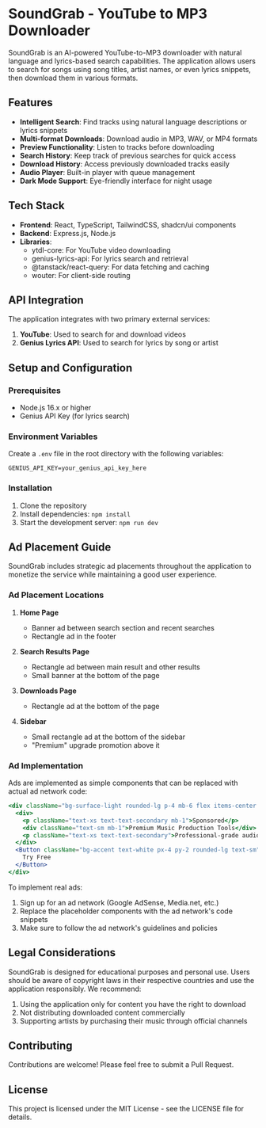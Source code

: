 # SoundGrab - YouTube to MP3 Downloader

SoundGrab is an AI-powered YouTube-to-MP3 downloader with natural language and lyrics-based search capabilities. The application allows users to search for songs using song titles, artist names, or even lyrics snippets, then download them in various formats.

## Features

- **Intelligent Search**: Find tracks using natural language descriptions or lyrics snippets
- **Multi-format Downloads**: Download audio in MP3, WAV, or MP4 formats
- **Preview Functionality**: Listen to tracks before downloading
- **Search History**: Keep track of previous searches for quick access
- **Download History**: Access previously downloaded tracks easily
- **Audio Player**: Built-in player with queue management
- **Dark Mode Support**: Eye-friendly interface for night usage

## Tech Stack

- **Frontend**: React, TypeScript, TailwindCSS, shadcn/ui components
- **Backend**: Express.js, Node.js
- **Libraries**:
  - ytdl-core: For YouTube video downloading
  - genius-lyrics-api: For lyrics search and retrieval
  - @tanstack/react-query: For data fetching and caching
  - wouter: For client-side routing

## API Integration

The application integrates with two primary external services:

1. **YouTube**: Used to search for and download videos
2. **Genius Lyrics API**: Used to search for lyrics by song or artist

## Setup and Configuration

### Prerequisites

- Node.js 16.x or higher
- Genius API Key (for lyrics search)

### Environment Variables

Create a `.env` file in the root directory with the following variables:

```
GENIUS_API_KEY=your_genius_api_key_here
```

### Installation

1. Clone the repository
2. Install dependencies: `npm install`
3. Start the development server: `npm run dev`

## Ad Placement Guide

SoundGrab includes strategic ad placements throughout the application to monetize the service while maintaining a good user experience.

### Ad Placement Locations

1. **Home Page**
   - Banner ad between search section and recent searches
   - Rectangle ad in the footer

2. **Search Results Page**
   - Rectangle ad between main result and other results
   - Small banner at the bottom of the page

3. **Downloads Page**
   - Rectangle ad at the bottom of the page

4. **Sidebar**
   - Small rectangle ad at the bottom of the sidebar
   - "Premium" upgrade promotion above it

### Ad Implementation

Ads are implemented as simple components that can be replaced with actual ad network code:

```jsx
<div className="bg-surface-light rounded-lg p-4 mb-6 flex items-center justify-between">
  <div>
    <p className="text-xs text-text-secondary mb-1">Sponsored</p>
    <div className="text-sm mb-1">Premium Music Production Tools</div>
    <p className="text-xs text-text-secondary">Professional-grade audio editing software.</p>
  </div>
  <Button className="bg-accent text-white px-4 py-2 rounded-lg text-sm">
    Try Free
  </Button>
</div>
```

To implement real ads:

1. Sign up for an ad network (Google AdSense, Media.net, etc.)
2. Replace the placeholder components with the ad network's code snippets
3. Make sure to follow the ad network's guidelines and policies

## Legal Considerations

SoundGrab is designed for educational purposes and personal use. Users should be aware of copyright laws in their respective countries and use the application responsibly. We recommend:

1. Using the application only for content you have the right to download
2. Not distributing downloaded content commercially
3. Supporting artists by purchasing their music through official channels

## Contributing

Contributions are welcome! Please feel free to submit a Pull Request.

## License

This project is licensed under the MIT License - see the LICENSE file for details.